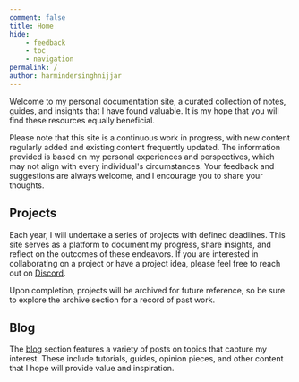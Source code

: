 ```yaml
---
comment: false
title: Home
hide: 
    - feedback
    - toc
    - navigation
permalink: /
author: harmindersinghnijjar
---
```


<style>
  .md-typeset h1,
  .md-content__button {
    display: none;
  }
</style>

Welcome to my personal documentation site, a curated collection of notes, guides, and insights that I have found valuable. It is my hope that you will find these resources equally beneficial.  

Please note that this site is a continuous work in progress, with new content regularly added and existing content frequently updated. The information provided is based on my personal experiences and perspectives, which may not align with every individual's circumstances. Your feedback and suggestions are always welcome, and I encourage you to share your thoughts.  

## Projects  

Each year, I will undertake a series of projects with defined deadlines. This site serves as a platform to document my progress, share insights, and reflect on the outcomes of these endeavors. If you are interested in collaborating on a project or have a project idea, please feel free to reach out on [Discord](https://discord.gg/nuJfCWCxby).

Upon completion, projects will be archived for future reference, so be sure to explore the archive section for a record of past work.  

## Blog  

The [blog](/blog) section features a variety of posts on topics that capture my interest. These include tutorials, guides, opinion pieces, and other content that I hope will provide value and inspiration.
